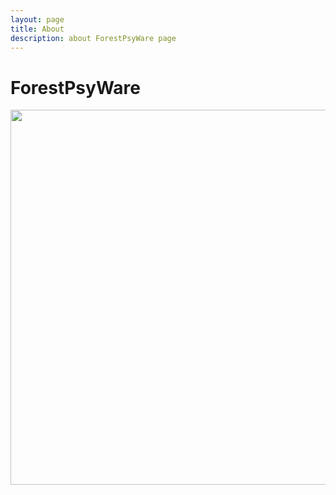 ```yaml
---
layout: page
title: About
description: about ForestPsyWare page
---
```

# ForestPsyWare 


<img src="https://github.com/mamonulabs/mamonulabs.github.io/blob/780ecaf64e567357a6b5fdcfe44780fb14745680/assets/img/FPsy.png" width="600" height="600">


